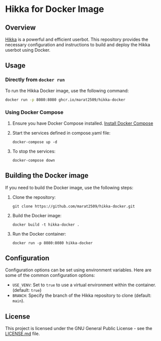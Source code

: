 # Hikka for Docker Image

## Overview

[Hikka](https://github.com/hikariatama/Hikka) is a powerful and efficient userbot. This repository provides the necessary configuration and instructions to build and deploy the Hikka userbot using Docker.

## Usage

### Directly from `docker run`

To run the Hikka Docker image, use the following command:

```sh
docker run -p 8080:8080 ghcr.io/marat2509/hikka-docker
```

### Using Docker Compose

1. Ensure you have Docker Compose installed. [Install Docker Compose](https://docs.docker.com/compose/install/)
1. Start the services defined in compose.yaml file:

    ```shell
    docker-compose up -d
    ```

1. To stop the services:

    ```shell
    docker-compose down
    ```

## Building the Docker image

If you need to build the Docker image, use the following steps:

1. Clone the repository:

    ```shell
    git clone https://github.com/marat2509/hikka-docker.git
    ```

1. Build the Docker image:

    ```shell
    docker build -t hikka-docker .
    ```

1. Run the Docker container:

    ```shell
    docker run -p 8080:8080 hikka-docker
    ```

## Configuration

Configuration options can be set using environment variables. Here are some of the common configuration options:

- `USE_VENV`: Set to `true` to use a virtual environment within the container. (default: `true`)
- `BRANCH`: Specify the branch of the Hikka repository to clone (default: `main`).

## License

This project is licensed under the GNU General Public License - see the [LICENSE.md](/LICENSE.md) file.

